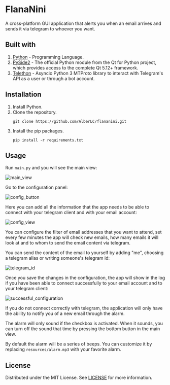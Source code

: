 # FlanaNini
A cross-platform GUI application that alerts you when an email arrives and sends it via telegram to whoever you want.

## Built with
1. [Python](https://www.python.org/) - Programming Language.
2. [PySide2](https://pypi.org/project/PySide2/) - The official Python module from the Qt for Python project, which provides access to the complete Qt 5.12+ framework.
3. [Telethon](https://github.com/LonamiWebs/Telethon) - Asyncio Python 3 MTProto library to interact with Telegram's API as a user or through a bot account.

## Installation
1. Install Python.
2. Clone the repository.
    ```
    git clone https://github.com/AlberLC/flananini.git
    ```
3. Install the pip packages.
   ```
   pip install -r requirements.txt
   ```

## Usage
Run `main.py` and you will see the main view:

![main_view](https://user-images.githubusercontent.com/37489786/114264760-0e3b5380-99ed-11eb-83b5-e5f353b2b940.png)

Go to the configuration panel:

![config_button](https://user-images.githubusercontent.com/37489786/114264767-15626180-99ed-11eb-961b-b701be0f63e4.png)


Here you can add all the information that the app needs to be able to connect with your telegram client and with your email account:

![config_view](https://user-images.githubusercontent.com/37489786/114264813-565a7600-99ed-11eb-8e60-40eb61cf367e.png)

You can configure the filter of email addresses that you want to attend, set every few minutes the app will check new emails, how many emails it will look at and to whom to send the email content via telegram.


You can send the content of the email to yourself by adding "me", choosing a telegram alias or writing someone's telegram id:

![telegram_id](https://user-images.githubusercontent.com/37489786/114264854-aafdf100-99ed-11eb-9d25-c581659db87f.png)


Once you save the changes in the configuration, the app will show in the log if you have been able to connect successfully to your email account and to your telegram client:

![successful_configuration](https://user-images.githubusercontent.com/37489786/114264864-b6e9b300-99ed-11eb-9100-fc09fa8d2dcc.png)

If you do not connect correctly with telegram, the application will only have the ability to notify you of a new email through the alarm.

The alarm will only sound if the checkbox is activated. When it sounds, you can turn off the sound that time by pressing the bottom button in the main view.

By default the alarm will be a series of beeps. You can customize it by replacing `resources/alarm.mp3` with your favorite alarm.

## License
Distributed under the MIT License. See [LICENSE](https://github.com/AlberLC/flananini/blob/main/LICENSE) for more information.
